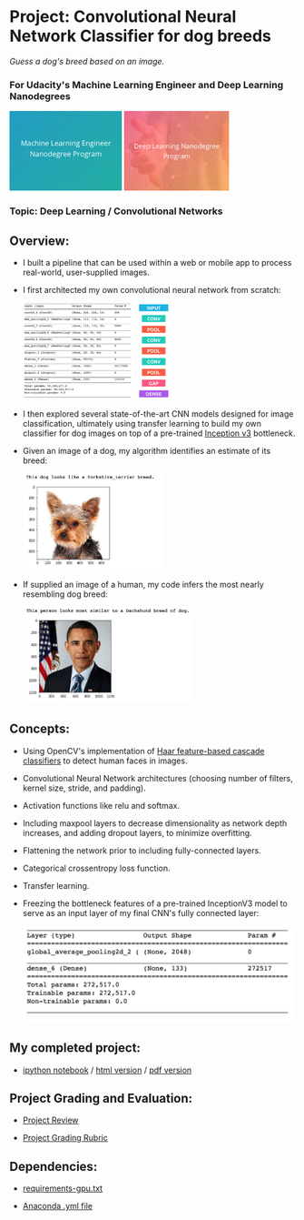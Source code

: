 # Project: Convolutional Neural Network Classifier for dog breeds
*Guess a dog's breed based on an image.*
### For Udacity's Machine Learning Engineer and Deep Learning Nanodegrees
<img src="https://github.com/jamesdellinger/machine_learning_deep_learning_nanodegree_dog_project/blob/master/mlndlogo.png" height="140">     <img src="https://github.com/jamesdellinger/machine_learning_deep_learning_nanodegree_dog_project/blob/master/dlndlogo.png" height="140">

### Topic: Deep Learning / Convolutional Networks

## Overview:

* I built a pipeline that can be used within a web or mobile app to process real-world, user-supplied images.
* I first architected my own convolutional neural network from scratch:

    <img src="https://github.com/jamesdellinger/machine_learning_deep_learning_nanodegree_dog_project/blob/master/images/my_cnn.png" height="170">     <img src="https://github.com/jamesdellinger/machine_learning_deep_learning_nanodegree_dog_project/blob/master/images/cnn_graphic.png" height="170">
* I then explored several state-of-the-art CNN models designed for image classification, ultimately using transfer learning to build my own classifier for dog images on top of a pre-trained [Inception v3](https://arxiv.org/abs/1512.00567) bottleneck.
* Given an image of a dog, my algorithm identifies an estimate of its breed:

    <img src="https://github.com/jamesdellinger/machine_learning_deep_learning_nanodegree_dog_project/blob/master/images/sample_dog_output.png" height="170">
* If supplied an image of a human, my code infers the most nearly resembling dog breed:

    <img src="https://github.com/jamesdellinger/machine_learning_deep_learning_nanodegree_dog_project/blob/master/images/sample_human_output.png" height="170">

## Concepts:

* Using OpenCV's implementation of [Haar feature-based cascade classifiers](http://docs.opencv.org/trunk/d7/d8b/tutorial_py_face_detection.html) to detect human faces in images.
* Convolutional Neural Network architectures (choosing number of filters, kernel size, stride, and padding).
* Activation functions like relu and softmax.
* Including maxpool layers to decrease dimensionality as network depth increases, and adding dropout layers, to minimize overfitting.
* Flattening the network prior to including fully-connected layers.
* Categorical crossentropy loss function.
* Transfer learning.
* Freezing the bottleneck features of a pre-trained InceptionV3 model to serve as an input layer of my final CNN's fully connected layer:

    <img src="https://github.com/jamesdellinger/machine_learning_deep_learning_nanodegree_dog_project/blob/master/images/my_final_cnn.png" height="170">

## My completed project:

* [ipython notebook](https://github.com/jamesdellinger/machine_learning_deep_learning_nanodegree_dog_project/blob/master/dog_app.ipynb) / [html version](http://htmlpreview.github.com/?https://github.com/jamesdellinger/machine_learning_deep_learning_nanodegree_dog_project/blob/master/report.html) / [pdf version](https://github.com/jamesdellinger/machine_learning_deep_learning_nanodegree_dog_project/blob/master/dog_app.pdf)

## Project Grading and Evaluation:

* [Project Review](https://github.com/jamesdellinger/machine_learning_deep_learning_nanodegree_dog_project/blob/master/dog_project_review.pdf)

* [Project Grading Rubric](https://github.com/jamesdellinger/machine_learning_deep_learning_nanodegree_dog_project/blob/master/dog_project_grading_rubric.pdf)

## Dependencies:

* [requirements-gpu.txt](https://github.com/jamesdellinger/machine_learning_deep_learning_nanodegree_dog_project/blob/master/requirements/requirements-gpu.txt)

* [Anaconda .yml file](https://github.com/jamesdellinger/machine_learning_deep_learning_nanodegree_dog_project/blob/master/requirements/dog-linux-gpu.yml)
